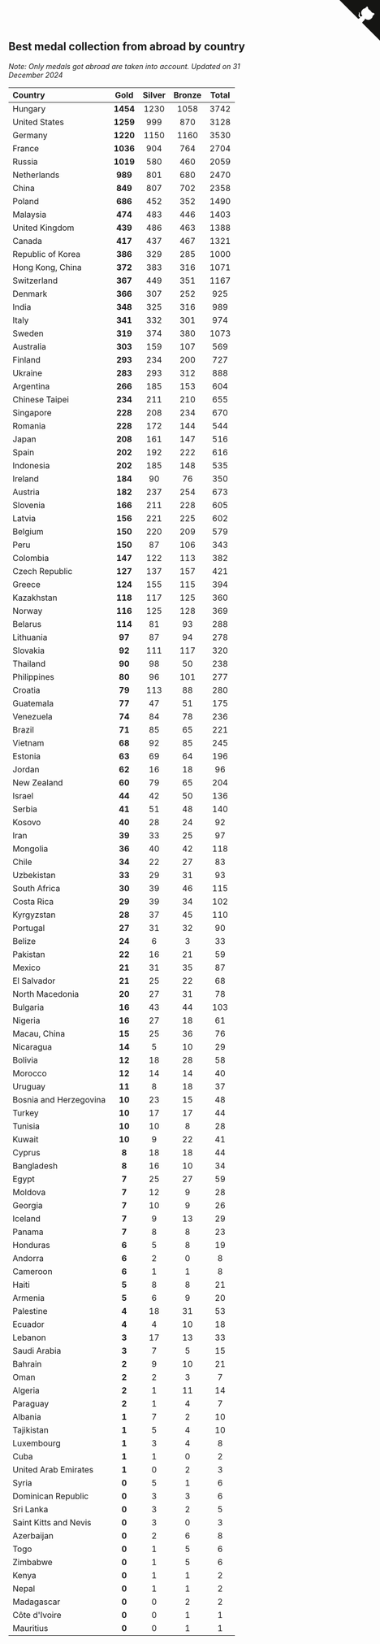 ## Best medal collection from abroad by country

*Note: Only medals got abroad are taken into account.*
*Updated on 31 December 2024*

| Country | Gold | Silver | Bronze | Total |
| :--- | :--: | :--: | :--: | :--: |
| Hungary | **1454** | 1230 | 1058 | 3742 |
| United States | **1259** | 999 | 870 | 3128 |
| Germany | **1220** | 1150 | 1160 | 3530 |
| France | **1036** | 904 | 764 | 2704 |
| Russia | **1019** | 580 | 460 | 2059 |
| Netherlands | **989** | 801 | 680 | 2470 |
| China | **849** | 807 | 702 | 2358 |
| Poland | **686** | 452 | 352 | 1490 |
| Malaysia | **474** | 483 | 446 | 1403 |
| United Kingdom | **439** | 486 | 463 | 1388 |
| Canada | **417** | 437 | 467 | 1321 |
| Republic of Korea | **386** | 329 | 285 | 1000 |
| Hong Kong, China | **372** | 383 | 316 | 1071 |
| Switzerland | **367** | 449 | 351 | 1167 |
| Denmark | **366** | 307 | 252 | 925 |
| India | **348** | 325 | 316 | 989 |
| Italy | **341** | 332 | 301 | 974 |
| Sweden | **319** | 374 | 380 | 1073 |
| Australia | **303** | 159 | 107 | 569 |
| Finland | **293** | 234 | 200 | 727 |
| Ukraine | **283** | 293 | 312 | 888 |
| Argentina | **266** | 185 | 153 | 604 |
| Chinese Taipei | **234** | 211 | 210 | 655 |
| Singapore | **228** | 208 | 234 | 670 |
| Romania | **228** | 172 | 144 | 544 |
| Japan | **208** | 161 | 147 | 516 |
| Spain | **202** | 192 | 222 | 616 |
| Indonesia | **202** | 185 | 148 | 535 |
| Ireland | **184** | 90 | 76 | 350 |
| Austria | **182** | 237 | 254 | 673 |
| Slovenia | **166** | 211 | 228 | 605 |
| Latvia | **156** | 221 | 225 | 602 |
| Belgium | **150** | 220 | 209 | 579 |
| Peru | **150** | 87 | 106 | 343 |
| Colombia | **147** | 122 | 113 | 382 |
| Czech Republic | **127** | 137 | 157 | 421 |
| Greece | **124** | 155 | 115 | 394 |
| Kazakhstan | **118** | 117 | 125 | 360 |
| Norway | **116** | 125 | 128 | 369 |
| Belarus | **114** | 81 | 93 | 288 |
| Lithuania | **97** | 87 | 94 | 278 |
| Slovakia | **92** | 111 | 117 | 320 |
| Thailand | **90** | 98 | 50 | 238 |
| Philippines | **80** | 96 | 101 | 277 |
| Croatia | **79** | 113 | 88 | 280 |
| Guatemala | **77** | 47 | 51 | 175 |
| Venezuela | **74** | 84 | 78 | 236 |
| Brazil | **71** | 85 | 65 | 221 |
| Vietnam | **68** | 92 | 85 | 245 |
| Estonia | **63** | 69 | 64 | 196 |
| Jordan | **62** | 16 | 18 | 96 |
| New Zealand | **60** | 79 | 65 | 204 |
| Israel | **44** | 42 | 50 | 136 |
| Serbia | **41** | 51 | 48 | 140 |
| Kosovo | **40** | 28 | 24 | 92 |
| Iran | **39** | 33 | 25 | 97 |
| Mongolia | **36** | 40 | 42 | 118 |
| Chile | **34** | 22 | 27 | 83 |
| Uzbekistan | **33** | 29 | 31 | 93 |
| South Africa | **30** | 39 | 46 | 115 |
| Costa Rica | **29** | 39 | 34 | 102 |
| Kyrgyzstan | **28** | 37 | 45 | 110 |
| Portugal | **27** | 31 | 32 | 90 |
| Belize | **24** | 6 | 3 | 33 |
| Pakistan | **22** | 16 | 21 | 59 |
| Mexico | **21** | 31 | 35 | 87 |
| El Salvador | **21** | 25 | 22 | 68 |
| North Macedonia | **20** | 27 | 31 | 78 |
| Bulgaria | **16** | 43 | 44 | 103 |
| Nigeria | **16** | 27 | 18 | 61 |
| Macau, China | **15** | 25 | 36 | 76 |
| Nicaragua | **14** | 5 | 10 | 29 |
| Bolivia | **12** | 18 | 28 | 58 |
| Morocco | **12** | 14 | 14 | 40 |
| Uruguay | **11** | 8 | 18 | 37 |
| Bosnia and Herzegovina | **10** | 23 | 15 | 48 |
| Turkey | **10** | 17 | 17 | 44 |
| Tunisia | **10** | 10 | 8 | 28 |
| Kuwait | **10** | 9 | 22 | 41 |
| Cyprus | **8** | 18 | 18 | 44 |
| Bangladesh | **8** | 16 | 10 | 34 |
| Egypt | **7** | 25 | 27 | 59 |
| Moldova | **7** | 12 | 9 | 28 |
| Georgia | **7** | 10 | 9 | 26 |
| Iceland | **7** | 9 | 13 | 29 |
| Panama | **7** | 8 | 8 | 23 |
| Honduras | **6** | 5 | 8 | 19 |
| Andorra | **6** | 2 | 0 | 8 |
| Cameroon | **6** | 1 | 1 | 8 |
| Haiti | **5** | 8 | 8 | 21 |
| Armenia | **5** | 6 | 9 | 20 |
| Palestine | **4** | 18 | 31 | 53 |
| Ecuador | **4** | 4 | 10 | 18 |
| Lebanon | **3** | 17 | 13 | 33 |
| Saudi Arabia | **3** | 7 | 5 | 15 |
| Bahrain | **2** | 9 | 10 | 21 |
| Oman | **2** | 2 | 3 | 7 |
| Algeria | **2** | 1 | 11 | 14 |
| Paraguay | **2** | 1 | 4 | 7 |
| Albania | **1** | 7 | 2 | 10 |
| Tajikistan | **1** | 5 | 4 | 10 |
| Luxembourg | **1** | 3 | 4 | 8 |
| Cuba | **1** | 1 | 0 | 2 |
| United Arab Emirates | **1** | 0 | 2 | 3 |
| Syria | **0** | 5 | 1 | 6 |
| Dominican Republic | **0** | 3 | 3 | 6 |
| Sri Lanka | **0** | 3 | 2 | 5 |
| Saint Kitts and Nevis | **0** | 3 | 0 | 3 |
| Azerbaijan | **0** | 2 | 6 | 8 |
| Togo | **0** | 1 | 5 | 6 |
| Zimbabwe | **0** | 1 | 5 | 6 |
| Kenya | **0** | 1 | 1 | 2 |
| Nepal | **0** | 1 | 1 | 2 |
| Madagascar | **0** | 0 | 2 | 2 |
| Côte d'Ivoire | **0** | 0 | 1 | 1 |
| Mauritius | **0** | 0 | 1 | 1 |


<a href="https://github.com/jonatanklosko/wca_statistics" class="github-corner" aria-label="View source on Github"><svg width="80" height="80" viewBox="0 0 250 250" style="fill:#151513; color:#fff; position: absolute; top: 0; border: 0; right: 0;" aria-hidden="true"><path d="M0,0 L115,115 L130,115 L142,142 L250,250 L250,0 Z"></path><path d="M128.3,109.0 C113.8,99.7 119.0,89.6 119.0,89.6 C122.0,82.7 120.5,78.6 120.5,78.6 C119.2,72.0 123.4,76.3 123.4,76.3 C127.3,80.9 125.5,87.3 125.5,87.3 C122.9,97.6 130.6,101.9 134.4,103.2" fill="currentColor" style="transform-origin: 130px 106px;" class="octo-arm"></path><path d="M115.0,115.0 C114.9,115.1 118.7,116.5 119.8,115.4 L133.7,101.6 C136.9,99.2 139.9,98.4 142.2,98.6 C133.8,88.0 127.5,74.4 143.8,58.0 C148.5,53.4 154.0,51.2 159.7,51.0 C160.3,49.4 163.2,43.6 171.4,40.1 C171.4,40.1 176.1,42.5 178.8,56.2 C183.1,58.6 187.2,61.8 190.9,65.4 C194.5,69.0 197.7,73.2 200.1,77.6 C213.8,80.2 216.3,84.9 216.3,84.9 C212.7,93.1 206.9,96.0 205.4,96.6 C205.1,102.4 203.0,107.8 198.3,112.5 C181.9,128.9 168.3,122.5 157.7,114.1 C157.9,116.9 156.7,120.9 152.7,124.9 L141.0,136.5 C139.8,137.7 141.6,141.9 141.8,141.8 Z" fill="currentColor" class="octo-body"></path></svg></a><style>.github-corner:hover .octo-arm{animation:octocat-wave 560ms ease-in-out}@keyframes octocat-wave{0%,100%{transform:rotate(0)}20%,60%{transform:rotate(-25deg)}40%,80%{transform:rotate(10deg)}}@media (max-width:500px){.github-corner:hover .octo-arm{animation:none}.github-corner .octo-arm{animation:octocat-wave 560ms ease-in-out}}</style>
